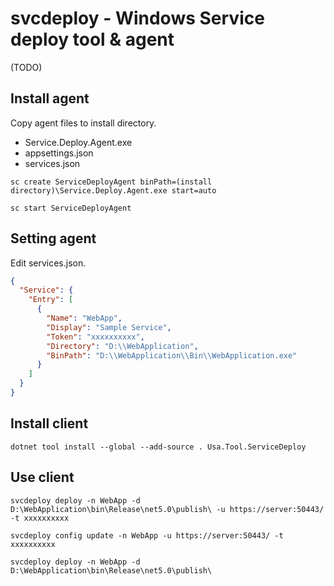 # svcdeploy - Windows Service deploy tool & agent

(TODO)

## Install agent

Copy agent files to install directory.

* Service.Deploy.Agent.exe
* appsettings.json
* services.json

```
sc create ServiceDeployAgent binPath=(install directory)\Service.Deploy.Agent.exe start=auto
```

```
sc start ServiceDeployAgent
```

## Setting agent

Edit services.json.

```json
{
  "Service": {
    "Entry": [
      {
        "Name": "WebApp",
        "Display": "Sample Service",
        "Token": "xxxxxxxxxx",
        "Directory": "D:\\WebApplication",
        "BinPath": "D:\\WebApplication\\Bin\\WebApplication.exe"
      }
    ]
  }
}
```

## Install client

```
dotnet tool install --global --add-source . Usa.Tool.ServiceDeploy
```

## Use client

```
svcdeploy deploy -n WebApp -d D:\WebApplication\bin\Release\net5.0\publish\ -u https://server:50443/ -t xxxxxxxxxx
```

```
svcdeploy config update -n WebApp -u https://server:50443/ -t xxxxxxxxxx
```

```
svcdeploy deploy -n WebApp -d D:\WebApplication\bin\Release\net5.0\publish\
```
